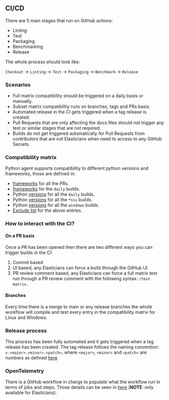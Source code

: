 ## CI/CD

There are 5 main stages that run on GitHub actions:

* Linting
* Test
* Packaging
* Benchmarking
* Release

The whole process should look like:

`Checkout` -> `Linting` -> `Test` -> `Packaging` -> `Benchmark` -> `Release`

### Scenarios

* Full matrix compatibility should be triggered on a daily basis or manually.
* Subset matrix compatibility runs on branches, tags and PRs basis.
* Automated release in the CI gets triggered when a tag release is created.
* Pull Requests that are only affecting the docs files should not trigger any test or similar stages that are not required.
* Builds do not get triggered automatically for Pull Requests from contributors that are not Elasticians when need to access to any GitHub Secrets.

### Compatibility matrix

Python agent supports compatibility to different python versions and frameworks, those are defined in:

* [frameworks](https://github.com/elastic/apm-agent-python/blob/main/.ci/.matrix_framework.yml) for all the PRs.
* [frameworks](https://github.com/elastic/apm-agent-python/blob/main/.ci/.matrix_framework_full.yml) for the `daily` builds.
* Python [versions](https://github.com/elastic/apm-agent-python/blob/main/.ci/.matrix_python_full.yml) for all the `daily` builds.
* Python [versions](https://github.com/elastic/apm-agent-python/blob/main/.ci/.matrix_python.yml) for all the `*nix` builds.
* Python [versions](https://github.com/elastic/apm-agent-python/blob/1e38ec53115edc70c36c6485259733a8cde02ed9/.github/workflows/test.yml#L88-L101) for all the `windows` builds.
* [Exclude list](https://github.com/elastic/apm-agent-python/blob/main/.ci/.matrix_exclude.yml) for the above entries.

### How to interact with the CI?

#### On a PR basis

Once a PR has been opened then there are two different ways you can trigger builds in the CI:

1. Commit based
1. UI based, any Elasticians can force a build through the GitHub UI
1. PR review comment based, any Elasticians can force a full matrix test run through a PR review comment with the following syntax: `/test matrix`.

#### Branches

Every time there is a merge to main or any release branches the whole workflow will compile and test every entry in the compatibility matrix for Linux and Windows.

### Release process

This process has been fully automated and it gets triggered when a tag release has been created.
The tag release follows the naming convention: `v.<major>.<minor>.<patch>`, where `<major>`, `<minor>` and `<patch>` are numbers as defined [here](https://github.com/elastic/apm-agent-python/blob/1e38ec53115edc70c36c6485259733a8cde02ed9/.github/workflows/release.yml#L5-L6C1)

### OpenTelemetry

There is a GitHub workflow in charge to populate what the workflow run in terms of jobs and steps. Those details can be seen in [here](https://ela.st/oblt-ci-cd-stats) (**NOTE**: only available for Elasticians).
